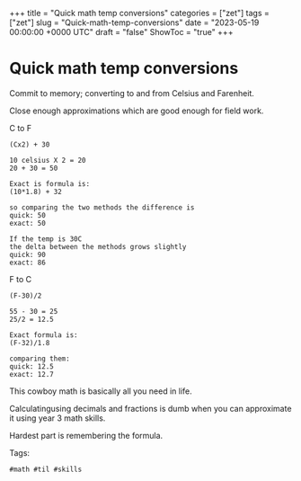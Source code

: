 +++
title = "Quick math temp conversions"
categories = ["zet"]
tags = ["zet"]
slug = "Quick-math-temp-conversions"
date = "2023-05-19 00:00:00 +0000 UTC"
draft = "false"
ShowToc = "true"
+++

# Quick math temp conversions

Commit to memory; converting to and from Celsius and Farenheit.

Close enough approximations which are good enough for field work.

C to F
```shell
(Cx2) + 30

10 celsius X 2 = 20
20 + 30 = 50

Exact is formula is:
(10*1.8) + 32

so comparing the two methods the difference is
quick: 50
exact: 50

If the temp is 30C
the delta between the methods grows slightly
quick: 90
exact: 86
```

F to C
```shell
(F-30)/2

55 - 30 = 25 
25/2 = 12.5

Exact formula is:
(F-32)/1.8

comparing them:
quick: 12.5
exact: 12.7
```

This cowboy math is basically all you need in life.

Calculatingusing decimals and fractions is dumb when you can approximate
it using year 3 math skills.

Hardest part is remembering the formula. 

Tags: 

    #math #til #skills

